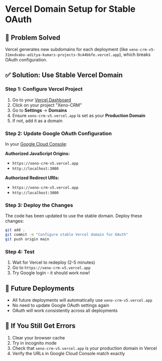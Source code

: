 # Vercel Domain Setup for Stable OAuth

## 🎯 **Problem Solved**
Vercel generates new subdomains for each deployment (like `xeno-crm-v5-31mxdvabo-aditya-kumars-projects-9c44bbfe.vercel.app`), which breaks OAuth configuration.

## ✅ **Solution: Use Stable Vercel Domain**

### **Step 1: Configure Vercel Project**
1. Go to your [Vercel Dashboard](https://vercel.com/dashboard)
2. Click on your project "Xeno-CRM"
3. Go to **Settings** → **Domains**
4. Ensure `xeno-crm-v5.vercel.app` is set as your **Production Domain**
5. If not, add it as a domain

### **Step 2: Update Google OAuth Configuration**
In your [Google Cloud Console](https://console.cloud.google.com/):

**Authorized JavaScript Origins:**
- `https://xeno-crm-v5.vercel.app`
- `http://localhost:3000`

**Authorized Redirect URIs:**
- `https://xeno-crm-v5.vercel.app`
- `http://localhost:3000`

### **Step 3: Deploy the Changes**
The code has been updated to use the stable domain. Deploy these changes:

```bash
git add .
git commit -m "Configure stable Vercel domain for OAuth"
git push origin main
```

### **Step 4: Test**
1. Wait for Vercel to redeploy (2-5 minutes)
2. Go to `https://xeno-crm-v5.vercel.app`
3. Try Google login - it should work now!

## 🔄 **Future Deployments**
- All future deployments will automatically use `xeno-crm-v5.vercel.app`
- No need to update Google OAuth settings again
- OAuth will work consistently across all deployments

## 🚨 **If You Still Get Errors**
1. Clear your browser cache
2. Try in incognito mode
3. Check that `xeno-crm-v5.vercel.app` is your production domain in Vercel
4. Verify the URLs in Google Cloud Console match exactly
